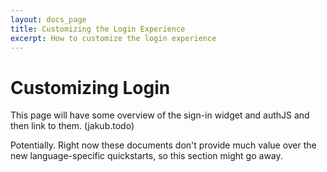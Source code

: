```yaml
---
layout: docs_page
title: Customizing the Login Experience
excerpt: How to customize the login experience
---
```


# Customizing Login

This page will have some overview of the sign-in widget and authJS and then link to them. (jakub.todo)

Potentially. Right now these documents don't provide much value over the new language-specific quickstarts, so this section might go away.
